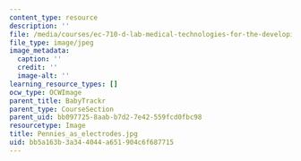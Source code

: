 ```yaml
---
content_type: resource
description: ''
file: /media/courses/ec-710-d-lab-medical-technologies-for-the-developing-world-spring-2010/bb5a163b3a344044a651904c6f687715_Pennies_as_electrodes.jpg
file_type: image/jpeg
image_metadata:
  caption: ''
  credit: ''
  image-alt: ''
learning_resource_types: []
ocw_type: OCWImage
parent_title: BabyTrackr
parent_type: CourseSection
parent_uid: bb097725-8aab-b7d2-7e42-559fcd0fbc98
resourcetype: Image
title: Pennies_as_electrodes.jpg
uid: bb5a163b-3a34-4044-a651-904c6f687715
---
```

